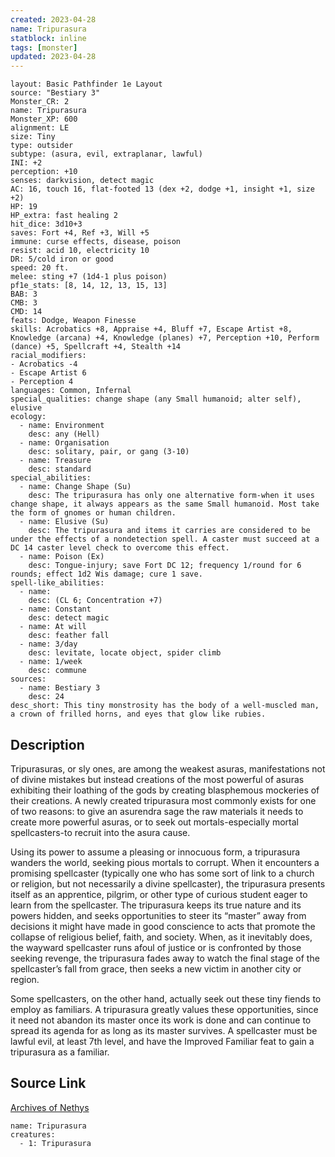 ```yaml
---
created: 2023-04-28
name: Tripurasura
statblock: inline
tags: [monster]
updated: 2023-04-28
---
```

```statblock
layout: Basic Pathfinder 1e Layout
source: "Bestiary 3"
Monster_CR: 2
name: Tripurasura
Monster_XP: 600
alignment: LE
size: Tiny
type: outsider
subtype: (asura, evil, extraplanar, lawful)
INI: +2
perception: +10
senses: darkvision, detect magic
AC: 16, touch 16, flat-footed 13 (dex +2, dodge +1, insight +1, size +2)
HP: 19
HP_extra: fast healing 2
hit_dice: 3d10+3
saves: Fort +4, Ref +3, Will +5
immune: curse effects, disease, poison
resist: acid 10, electricity 10
DR: 5/cold iron or good
speed: 20 ft.
melee: sting +7 (1d4-1 plus poison)
pf1e_stats: [8, 14, 12, 13, 15, 13]
BAB: 3
CMB: 3
CMD: 14
feats: Dodge, Weapon Finesse
skills: Acrobatics +8, Appraise +4, Bluff +7, Escape Artist +8, Knowledge (arcana) +4, Knowledge (planes) +7, Perception +10, Perform (dance) +5, Spellcraft +4, Stealth +14
racial_modifiers:
- Acrobatics -4
- Escape Artist 6
- Perception 4
languages: Common, Infernal
special_qualities: change shape (any Small humanoid; alter self), elusive
ecology:
  - name: Environment
    desc: any (Hell)
  - name: Organisation
    desc: solitary, pair, or gang (3-10)
  - name: Treasure
    desc: standard
special_abilities:
  - name: Change Shape (Su)
    desc: The tripurasura has only one alternative form-when it uses change shape, it always appears as the same Small humanoid. Most take the form of gnomes or human children.
  - name: Elusive (Su)
    desc: The tripurasura and items it carries are considered to be under the effects of a nondetection spell. A caster must succeed at a DC 14 caster level check to overcome this effect.
  - name: Poison (Ex)
    desc: Tongue-injury; save Fort DC 12; frequency 1/round for 6 rounds; effect 1d2 Wis damage; cure 1 save.
spell-like_abilities:
  - name:
    desc: (CL 6; Concentration +7)
  - name: Constant
    desc: detect magic
  - name: At will
    desc: feather fall
  - name: 3/day
    desc: levitate, locate object, spider climb
  - name: 1/week
    desc: commune
sources:
  - name: Bestiary 3
    desc: 24
desc_short: This tiny monstrosity has the body of a well-muscled man, a crown of frilled horns, and eyes that glow like rubies.
```
## Description
Tripurasuras, or sly ones, are among the weakest asuras, manifestations not of divine mistakes but instead creations of the most powerful of asuras exhibiting their loathing of the gods by creating blasphemous mockeries of their creations. A newly created tripurasura most commonly exists for one of two reasons: to give an asurendra sage the raw materials it needs to create more powerful asuras, or to seek out mortals-especially mortal spellcasters-to recruit into the asura cause.

Using its power to assume a pleasing or innocuous form, a tripurasura wanders the world, seeking pious mortals to corrupt. When it encounters a promising spellcaster (typically one who has some sort of link to a church or religion, but not necessarily a divine spellcaster), the tripurasura presents itself as an apprentice, pilgrim, or other type of curious student eager to learn from the spellcaster. The tripurasura keeps its true nature and its powers hidden, and seeks opportunities to steer its “master” away from decisions it might have made in good conscience to acts that promote the collapse of religious belief, faith, and society. When, as it inevitably does, the wayward spellcaster runs afoul of justice or is confronted by those seeking revenge, the tripurasura fades away to watch the final stage of the spellcaster’s fall from grace, then seeks a new victim in another city or region.

Some spellcasters, on the other hand, actually seek out these tiny fiends to employ as familiars. A tripurasura greatly values these opportunities, since it need not abandon its master once its work is done and can continue to spread its agenda for as long as its master survives. A spellcaster must be lawful evil, at least 7th level, and have the Improved Familiar feat to gain a tripurasura as a familiar.
## Source Link
[Archives of Nethys](https://aonprd.com/MonsterDisplay.aspx?ItemName=Tripurasura)
```encounter-table
name: Tripurasura
creatures:
  - 1: Tripurasura
```
